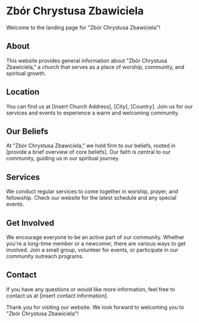 # Zbór Chrystusa Zbawiciela
Welcome to the landing page for "Zbór Chrystusa Zbawiciela"!

## About

This website provides general information about "Zbór Chrystusa Zbawiciela," a church that serves as a place of worship, community, and spiritual growth.

## Location

You can find us at [Insert Church Address], [City], [Country]. Join us for our services and events to experience a warm and welcoming community.

## Our Beliefs

At "Zbór Chrystusa Zbawiciela," we hold firm to our beliefs, rooted in [provide a brief overview of core beliefs]. Our faith is central to our community, guiding us in our spiritual journey.

## Services

We conduct regular services to come together in worship, prayer, and fellowship. Check our website for the latest schedule and any special events.

## Get Involved

We encourage everyone to be an active part of our community. Whether you're a long-time member or a newcomer, there are various ways to get involved. Join a small group, volunteer for events, or participate in our community outreach programs.

## Contact

If you have any questions or would like more information, feel free to contact us at [insert contact information].

Thank you for visiting our website. We look forward to welcoming you to "Zbór Chrystusa Zbawiciela"!

